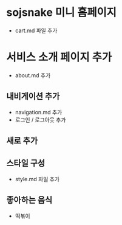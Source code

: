 # sojsnake 미니 홈페이지

- cart.md 파일 추가

# 서비스 소개 페이지 추가

- about.md 추가

## 내비게이션 추가

- navigation.md 추가
- 로그인 / 로그아웃 추가

## 새로 추가

## 스타일 구성

- style.md 파일 추가

## 좋아하는 음식

- 떡볶이

